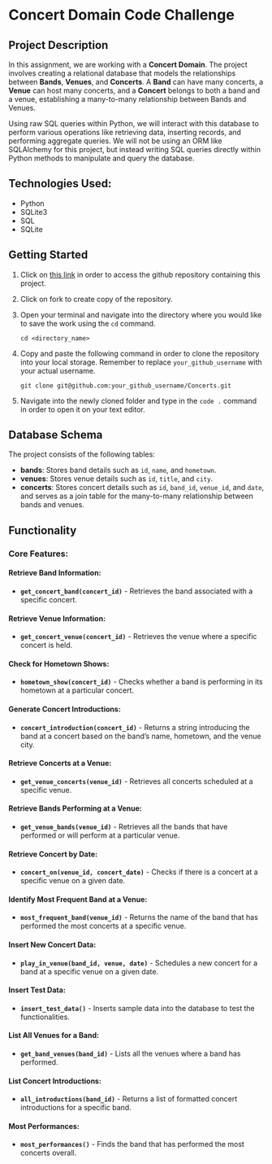 # Concert Domain Code Challenge

## Project Description
In this assignment, we are working with a **Concert Domain**. The project involves creating a relational database that models the relationships between **Bands**, **Venues**, and **Concerts**. A **Band** can have many concerts, a **Venue** can host many concerts, and a **Concert** belongs to both a band and a venue, establishing a many-to-many relationship between Bands and Venues.

Using raw SQL queries within Python, we will interact with this database to perform various operations like retrieving data, inserting records, and performing aggregate queries. We will not be using an ORM like SQLAlchemy for this project, but instead writing SQL queries directly within Python methods to manipulate and query the database.

## Technologies Used:
- Python
- SQLite3
- SQL
- SQLite


## Getting Started

1.  Click on [this link](https://github.com/bmgwaro/Concerts) in order to access the github repository containing this project.

2.  Click on fork to create copy of the repository.

3.  Open your terminal and navigate into the directory where you would like to save the work using the `cd` command.

        cd <directory_name>

4.  Copy and paste the following command in order to clone the repository into your local storage. Remember to replace `your_github_username` with your actual username.

        git clone git@github.com:your_github_username/Concerts.git

5.  Navigate into the newly cloned folder and type in the `code .` command in order to open it on your text editor.


## Database Schema

The project consists of the following tables:

- **bands**: Stores band details such as `id`, `name`, and `hometown`.
- **venues**: Stores venue details such as `id`, `title`, and `city`.
- **concerts**: Stores concert details such as `id`, `band_id`, `venue_id`, and `date`, and serves as a join table for the many-to-many relationship between bands and venues.

## Functionality

### Core Features:

#### Retrieve Band Information:
- **`get_concert_band(concert_id)`** - Retrieves the band associated with a specific concert.

#### Retrieve Venue Information:
- **`get_concert_venue(concert_id)`** - Retrieves the venue where a specific concert is held.

#### Check for Hometown Shows:
- **`hometown_show(concert_id)`** - Checks whether a band is performing in its hometown at a particular concert.

#### Generate Concert Introductions:
- **`concert_introduction(concert_id)`** - Returns a string introducing the band at a concert based on the band’s name, hometown, and the venue city.

#### Retrieve Concerts at a Venue:
- **`get_venue_concerts(venue_id)`** - Retrieves all concerts scheduled at a specific venue.

#### Retrieve Bands Performing at a Venue:
- **`get_venue_bands(venue_id)`** - Retrieves all the bands that have performed or will perform at a particular venue.

#### Retrieve Concert by Date:
- **`concert_on(venue_id, concert_date)`** - Checks if there is a concert at a specific venue on a given date.

#### Identify Most Frequent Band at a Venue:
- **`most_frequent_band(venue_id)`** - Returns the name of the band that has performed the most concerts at a specific venue.

#### Insert New Concert Data:
- **`play_in_venue(band_id, venue, date)`** - Schedules a new concert for a band at a specific venue on a given date.

#### Insert Test Data:
- **`insert_test_data()`** - Inserts sample data into the database to test the functionalities.

#### List All Venues for a Band:
- **`get_band_venues(band_id)`** - Lists all the venues where a band has performed.

#### List Concert Introductions:
- **`all_introductions(band_id)`** - Returns a list of formatted concert introductions for a specific band.

#### Most Performances:
- **`most_performances()`** - Finds the band that has performed the most concerts overall.
